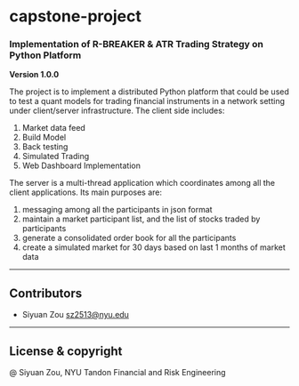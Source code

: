 # capstone-project
### Implementation of R-BREAKER & ATR Trading Strategy on Python Platform 

**Version 1.0.0**

The project is to implement a distributed Python platform that could be used to test a quant models for trading financial instruments in a network setting under client/server infrastructure. The client side includes:

1. Market data feed
2. Build Model
3. Back testing
4. Simulated Trading
5. Web Dashboard Implementation

The server is a multi-thread application which coordinates among all the client applications. Its main purposes are:
1. messaging among all the participants in json format
2. maintain a market participant list, and the list of stocks traded by participants
3. generate a consolidated order book for all the participants
4. create a simulated market for 30 days based on last 1 months of market data
---

## Contributors

- Siyuan Zou <sz2513@nyu.edu>

---

## License & copyright

@ Siyuan Zou, NYU Tandon Financial and Risk Engineering
